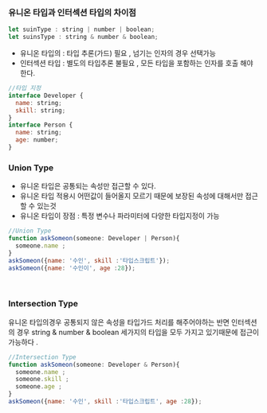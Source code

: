 

  ### 유니온 타입과 인터섹션 타입의 차이점
  ```js
  let suinType : string | number | boolean; 
  let suinsType : string & number & boolean; 
```
  - 유니온 타입의  : 타입 추론(가드) 필요 , 넘기는 인자의 경우 선택가능 
  - 인터섹션 타입  : 별도의 타입추론 불필요 , 모든 타입을 포함하는 인자를 호출 해야한다. 
  



```js
//타입 지정
interface Developer {
  name: string;
  skill: string;
}
interface Person {
  name: string;
  age: number;
}
```

### Union Type
- 유니온 타입은 공통되는 속성만 접근할 수  있다.  
- 유니온 타입 적용시 어떤값이 들어올지 모르기 때문에 보장된 속성에 대해서만 접근할 수 있는것 
- 유니온 타입이 장점 : 특정 변수나 파라미터에 다양한 타입지정이 가능 


```js
//Union Type
function askSomeon(someone: Developer | Person){
  someone.name ;
}
askSomeon({name: '수인', skill :'타입스크립트'});
askSomeon({name: '수인이', age :28});
```
<br />

### Intersection Type
  유니온 타입의경우 공통되지 않은 속성을 타입가드 처리를 해주어야하는 반면 
  인터섹션의 경우  string & number & boolean 세가지의 타입을 모두 가지고 있기때문에 접근이 가능하다 . 
 
```js
//Intersection Type
function askSomeon(someone: Developer & Person){
  someone.name ;
  someone.skill ;
  someone.age ;
}
askSomeon({name: '수인', skill :'타입스크립트', age :28});
```

